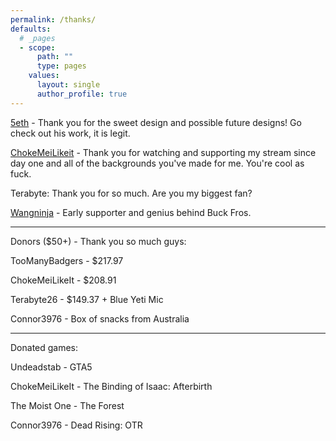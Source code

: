 ```yaml
---
permalink: /thanks/
defaults:
  # _pages
  - scope:
      path: ""
      type: pages
    values:
      layout: single
      author_profile: true
---
```

[5eth](http://5eth.com/) - Thank you for the sweet design and possible future designs! Go check out his work, it is legit.

[ChokeMeiLikeit](https://www.twitch.tv/chokemeilikeit) - Thank you for watching and supporting my stream since day one and all of the backgrounds you've made for me. You're cool as fuck.

Terabyte: Thank you for so much. Are you my biggest fan?

[Wangninja](http://toothmang.com/share/thefastmaster.mp3) - Early supporter and genius behind Buck Fros.

----------------------------------------------
Donors ($50+) - Thank you so much guys:

TooManyBadgers - $217.97

ChokeMeiLikeIt - $208.91

Terabyte26 - $149.37 + Blue Yeti Mic

Connor3976 - Box of snacks from Australia

---------------------------------------------
Donated games:

Undeadstab - GTA5

ChokeMeiLikeIt - The Binding of Isaac: Afterbirth

The Moist One - The Forest

Connor3976 - Dead Rising: OTR
